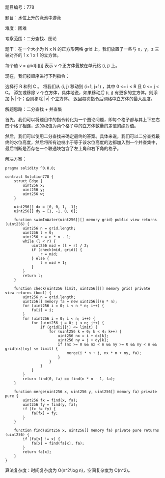 题目编号：778

题目：水位上升的泳池中游泳

难度：困难

考察范围：二分查找、图论

题干：在一个大小为 N x N 的正方形网格 grid 上，我们放置了一些与 x，y，z 三轴对齐的 1 x 1 x 1 的立方体。

每个值 v = grid[i][j] 表示 v 个正方体叠放在单元格 (i, j) 上。

现在，我们按顺序进行下列指令：

选择行 R 和列 C 。
将我们从 (i, j) 移动到 (i+1, j+1) ，其中 0 <= i < R 且 0 <= j < C。
添加或移除 v 个立方体，具体地说，如果移动后 (i, j) 有更多的立方体，则添加 |v| 个；否则移除 |v| 个立方体。
返回每次指令后网格中立方体的最大高度。

解题思路：二分查找 + 并查集

首先，我们可以将题目中的指令转化为一个图论问题，即每个格子都与其上下左右四个格子相连，边的权值为两个格子中的立方体数量的差值的绝对值。

然后，我们可以使用二分查找来确定最终的答案。具体来说，我们可以二分查找最终的水位高度，然后将所有边权小于等于该水位高度的边都加入到一个并查集中，最后判断是否存在一个联通块包含了左上角和右下角的格子。

解决方案：

```
pragma solidity ^0.8.0;

contract Solution778 {
    struct Edge {
        uint256 x;
        uint256 y;
        uint256 w;
    }

    uint256[] dx = [0, 0, 1, -1];
    uint256[] dy = [1, -1, 0, 0];

    function swimInWater(uint256[][] memory grid) public view returns (uint256) {
        uint256 n = grid.length;
        uint256 l = 0;
        uint256 r = n * n - 1;
        while (l < r) {
            uint256 mid = (l + r) / 2;
            if (check(mid, grid)) {
                r = mid;
            } else {
                l = mid + 1;
            }
        }
        return l;
    }

    function check(uint256 limit, uint256[][] memory grid) private view returns (bool) {
        uint256 n = grid.length;
        uint256[] memory fa = new uint256[](n * n);
        for (uint256 i = 0; i < n * n; i++) {
            fa[i] = i;
        }
        for (uint256 i = 0; i < n; i++) {
            for (uint256 j = 0; j < n; j++) {
                if (grid[i][j] <= limit) {
                    for (uint256 k = 0; k < 4; k++) {
                        uint256 nx = i + dx[k];
                        uint256 ny = j + dy[k];
                        if (nx >= 0 && nx < n && ny >= 0 && ny < n && grid[nx][ny] <= limit) {
                            merge(i * n + j, nx * n + ny, fa);
                        }
                    }
                }
            }
        }
        return find(0, fa) == find(n * n - 1, fa);
    }

    function merge(uint256 x, uint256 y, uint256[] memory fa) private pure {
        uint256 fx = find(x, fa);
        uint256 fy = find(y, fa);
        if (fx != fy) {
            fa[fx] = fy;
        }
    }

    function find(uint256 x, uint256[] memory fa) private pure returns (uint256) {
        if (fa[x] != x) {
            fa[x] = find(fa[x], fa);
        }
        return fa[x];
    }
}
```

算法复杂度：时间复杂度为 O(n^2\log n)，空间复杂度为 O(n^2)。